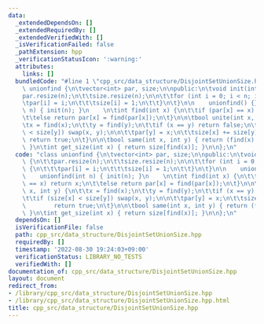 ```yaml
---
data:
  _extendedDependsOn: []
  _extendedRequiredBy: []
  _extendedVerifiedWith: []
  _isVerificationFailed: false
  _pathExtension: hpp
  _verificationStatusIcon: ':warning:'
  attributes:
    links: []
  bundledCode: "#line 1 \"cpp_src/data_structure/DisjointSetUnionSize.hpp\"\nclass\
    \ unionfind {\n\tvector<int> par, size;\n\npublic:\n\tvoid init(int n) {\n\t\t\
    par.resize(n);\n\t\tsize.resize(n);\n\n\t\tfor (int i = 0; i < n; i++) {\n\t\t\
    \tpar[i] = i;\n\t\t\tsize[i] = 1;\n\t\t}\n\t}\n\n    unionfind() {}\n    unionfind(int\
    \ n) { init(n); }\n    \n\tint find(int x) {\n\t\tif (par[x] == x) return x;\n\
    \t\telse return par[x] = find(par[x]);\n\t}\n\n\tbool unite(int x, int y) {\n\t\
    \tx = find(x);\n\t\ty = find(y);\n\t\tif (x == y) return false;\n\t\tif (size[x]\
    \ < size[y]) swap(x, y);\n\n\t\tpar[y] = x;\n\t\tsize[x] += size[y];\n       \
    \ return true;\n\t}\n\n\tbool same(int x, int y) { return (find(x) == find(y));\
    \ }\n\tint get_size(int x) { return size[find(x)]; }\n\n};\n"
  code: "class unionfind {\n\tvector<int> par, size;\n\npublic:\n\tvoid init(int n)\
    \ {\n\t\tpar.resize(n);\n\t\tsize.resize(n);\n\n\t\tfor (int i = 0; i < n; i++)\
    \ {\n\t\t\tpar[i] = i;\n\t\t\tsize[i] = 1;\n\t\t}\n\t}\n\n    unionfind() {}\n\
    \    unionfind(int n) { init(n); }\n    \n\tint find(int x) {\n\t\tif (par[x]\
    \ == x) return x;\n\t\telse return par[x] = find(par[x]);\n\t}\n\n\tbool unite(int\
    \ x, int y) {\n\t\tx = find(x);\n\t\ty = find(y);\n\t\tif (x == y) return false;\n\
    \t\tif (size[x] < size[y]) swap(x, y);\n\n\t\tpar[y] = x;\n\t\tsize[x] += size[y];\n\
    \        return true;\n\t}\n\n\tbool same(int x, int y) { return (find(x) == find(y));\
    \ }\n\tint get_size(int x) { return size[find(x)]; }\n\n};\n"
  dependsOn: []
  isVerificationFile: false
  path: cpp_src/data_structure/DisjointSetUnionSize.hpp
  requiredBy: []
  timestamp: '2022-08-30 19:24:03+09:00'
  verificationStatus: LIBRARY_NO_TESTS
  verifiedWith: []
documentation_of: cpp_src/data_structure/DisjointSetUnionSize.hpp
layout: document
redirect_from:
- /library/cpp_src/data_structure/DisjointSetUnionSize.hpp
- /library/cpp_src/data_structure/DisjointSetUnionSize.hpp.html
title: cpp_src/data_structure/DisjointSetUnionSize.hpp
---
```

